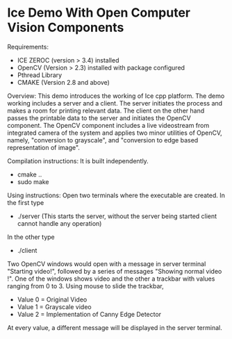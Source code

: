 # Ice Demo With Open Computer Vision Components

Requirements: 
* ICE ZEROC (version > 3.4) installed
* OpenCV (Version > 2.3) installed with package configured
* Pthread Library
* CMAKE (Version 2.8 and above)

Overview:
This demo introduces the working of Ice cpp platform. The demo working includes a server and a client. The server initiates the process and makes a room for printing relevant data. The client on the other hand passes the printable data to the server and initiates the OpenCV component. The OpenCV component includes a live videostream from integrated camera of the system and applies two minor utilities of OpenCV, namely, "conversion to grayscale", and "conversion to edge based representation of image".

Compilation instructions:
It is built independently.
* cmake ..
* sudo make

Using instructions:
Open two terminals where the executable are created.
In the first type
* ./server
(This starts the server, without the server being started client cannot handle any operation)

In the other type
* ./client

Two OpenCV windows would open with a message in server terminal "Starting video!", followed by a series of messages "Showing normal video !". One of the windows shows video and the other a trackbar with values ranging from 0 to 3. Using mouse to slide the trackbar,
* Value 0 = Original Video
* Value 1 = Grayscale video
* Value 2 = Implementation of Canny Edge Detector

At every value, a different message will be displayed in the server terminal.
